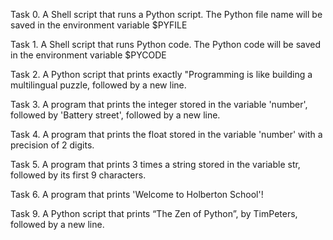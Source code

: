 Task 0.
A Shell script that runs a Python script.
The Python file name will be saved in the environment variable $PYFILE

Task 1.
A Shell script that runs Python code.
The Python code will be saved in the environment variable $PYCODE

Task 2.
A Python script that prints exactly "Programming is like building a multilingual puzzle, followed by a new line.

Task 3.
A program that prints the integer stored in the variable 'number', followed by 'Battery street', followed by a new line.

Task 4.
A program that prints the float stored in the variable 'number' with a precision of 2 digits.

Task 5.
A program that prints 3 times a string stored in the variable str, followed by its first 9 characters.

Task 6.
A program that prints 'Welcome to Holberton School'!

Task 9.
A Python script that prints “The Zen of Python”, by TimPeters, followed by a new line.
